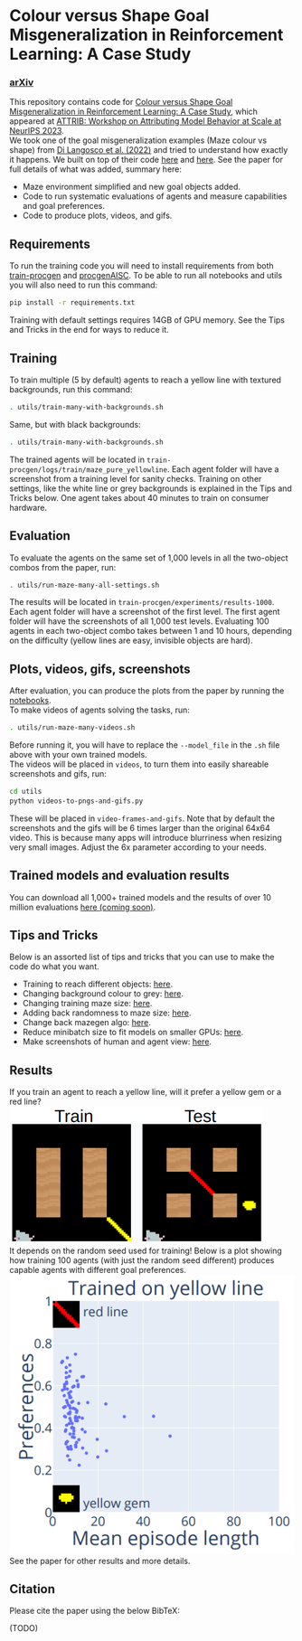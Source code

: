 # Colour versus Shape Goal Misgeneralization in Reinforcement Learning: A Case Study
### [arXiv](https://arxiv.org/abs/2312.03762)

This repository contains code for [Colour versus Shape Goal Misgeneralization in Reinforcement Learning: A Case Study](https://arxiv.org/abs/2312.03762), which appeared at [ATTRIB: Workshop on Attributing Model Behavior at Scale at NeurIPS 2023](https://attrib-workshop.cc/).  
We took one of the goal misgeneralization examples (Maze colour vs shape) from [Di Langosco et al. (2022)](https://arxiv.org/abs/2105.14111) and tried to understand how exactly it happens.  We built on top of their code [here](https://github.com/JacobPfau/procgenAISC) and [here](https://github.com/jbkjr/train-procgen-pytorch). See the paper for full details of what was added, summary here:
- Maze environment simplified and new goal objects added. 
- Code to run systematic evaluations of agents and measure capabilities and goal preferences.
- Code to produce plots, videos, and gifs.

## Requirements

To run the training code you will need to install requirements from both [train-procgen](train-procgen) and [procgenAISC](procgenAISC). To be able to run all notebooks and utils you will also need to run this command:
```bash
pip install -r requirements.txt
```
Training with default settings requires 14GB of GPU memory. See the Tips and Tricks in the end for ways to reduce it.

## Training

To train multiple (5 by default) agents to reach a yellow line with textured backgrounds, run this command:
```bash
. utils/train-many-with-backgrounds.sh 
```
Same, but with black backgrounds:
```bash
. utils/train-many-with-backgrounds.sh
```
The trained agents will be located in `train-procgen/logs/train/maze_pure_yellowline`. Each agent folder will have a screenshot from a training level for sanity checks. Training on other settings, like the white line or grey backgrounds is explained in the Tips and Tricks below. One agent takes about 40 minutes to train on consumer hardware.

## Evaluation

To evaluate the agents on the same set of 1,000 levels in all the two-object combos from the paper, run:

```bash
. utils/run-maze-many-all-settings.sh 
```

The results will be located in `train-procgen/experiments/results-1000`. Each agent folder will have a screenshot of the first level. The first agent folder will have the screenshots of all 1,000 test levels. Evaluating 100 agents in each two-object combo takes between 1 and 10 hours, depending on the difficulty (yellow lines are easy, invisible objects are hard).

## Plots, videos, gifs, screenshots

After evaluation, you can produce the plots from the paper by running the [notebooks](notebooks).  
To make videos of agents solving the tasks, run:
```bash
. utils/run-maze-many-videos.sh
```
Before running it, you will have to replace the `--model_file` in the `.sh` file above with your own trained models.  
The videos will be placed in `videos`, to turn them into easily shareable screenshots and gifs, run:
```bash
cd utils
python videos-to-pngs-and-gifs.py
```
These will be placed in `video-frames-and-gifs`.
Note that by default the screenshots and the gifs will be 6 times larger than the original 64x64 video. This is because many apps will introduce blurriness when resizing very small images. Adjust the 6x parameter according to your needs. 

## Trained models and evaluation results

You can download all 1,000+ trained models and the results of over 10 million evaluations [here (coming soon)](TODO).

## Tips and Tricks

Below is an assorted list of tips and tricks that you can use to make the code do what you want.
- Training to reach different objects: [here](https://github.com/KarolisRam/procgenAISC/blob/abaf50027692460a216cf6ef7c2c044ce53dab0c/procgen/src/games/maze_pure_yellowline.cpp#L35).
- Changing background colour to grey: [here](https://github.com/KarolisRam/procgenAISC/blob/abaf50027692460a216cf6ef7c2c044ce53dab0c/procgen/src/basic-abstract-game.cpp#L980).
- Changing training maze size: [here](https://github.com/KarolisRam/procgenAISC/blob/abaf50027692460a216cf6ef7c2c044ce53dab0c/procgen/src/games/maze_pure_yellowline.cpp#L45).
- Adding back randomness to maze size: [here](https://github.com/KarolisRam/procgenAISC/blob/abaf50027692460a216cf6ef7c2c044ce53dab0c/procgen/src/games/maze_pure_yellowline.cpp#L62).
- Change back mazegen algo: [here](https://github.com/KarolisRam/procgenAISC/blob/abaf50027692460a216cf6ef7c2c044ce53dab0c/procgen/src/games/maze_pure_yellowline.cpp#L75).
- Reduce minibatch size to fit models on smaller GPUs: [here](https://github.com/KarolisRam/train-procgen/blob/53856baa18551a2ea904fb383b1668eaf17bf04e/hyperparams/procgen/config.yml#L87).
- Make screenshots of human and agent view: [here](https://github.com/KarolisRam/procgenAISC/blob/abaf50027692460a216cf6ef7c2c044ce53dab0c/procgen/interactive.py#L18).

## Results

If you train an agent to reach a yellow line, will it prefer a yellow gem or a red line?    
![maze train and test levels](img/maze-train-test.png)  
It depends on the random seed used for training! Below is a plot showing how training 100 agents (with just the random seed different) produces capable agents with different goal preferences.     
![maze preferences vs capabilities](img/maze-preferences-capabilities.png)  
See the paper for other results and more details.  

## Citation

Please cite the paper using the below BibTeX:

(TODO)
